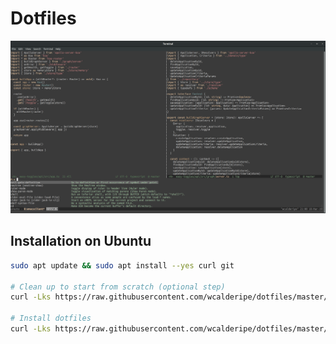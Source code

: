 # Dotfiles

![screenshot-emacs](resources/screenshot-emacs.png)

## Installation on Ubuntu

```bash
sudo apt update && sudo apt install --yes curl git

# Clean up to start from scratch (optional step)
curl -Lks https://raw.githubusercontent.com/wcalderipe/dotfiles/master/shell/clean.sh | /bin/bash

# Install dotfiles
curl -Lks https://raw.githubusercontent.com/wcalderipe/dotfiles/master/shell/setup.sh | /bin/bash
```
